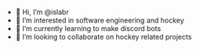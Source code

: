 - 👋 Hi, I’m @islabr
- 👀 I’m interested in software engineering and hockey
- 🌱 I’m currently learning to make discord bots
- 💞️ I’m looking to collaborate on hockey related projects

<!---
islabr/islabr is a ✨ special ✨ repository because its `README.md` (this file) appears on your GitHub profile.
You can click the Preview link to take a look at your changes.
--->
